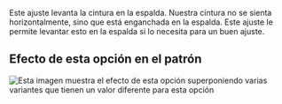Este ajuste levanta la cintura en la espalda. Nuestra cintura no se sienta horizontalmente, sino que está enganchada en la espalda. Este ajuste le permite levantar esto en la espalda si lo necesita para un buen ajuste.

## Efecto de esta opción en el patrón

![Esta imagen muestra el efecto de esta opción superponiendo varias variantes que tienen un valor diferente para esta opción](waralee\_backraise\_sample.svg "Efecto de esta opción en el patrón")
